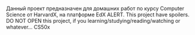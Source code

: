 Данный проект предназначен для домашних работ по курсу Computer Science от HarvardX, на платформе EdX
ALERT. This project have spoilers. DO NOT OPEN this project, if you learning/studying/reading/watching or whatever... CS50x
